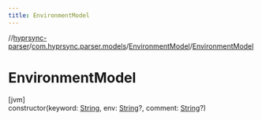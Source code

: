 ```yaml
---
title: EnvironmentModel
---
```

//[hyprsync-parser](../../../index.html)/[com.hyprsync.parser.models](../index.html)/[EnvironmentModel](index.html)/[EnvironmentModel](-environment-model.html)



# EnvironmentModel



[jvm]\
constructor(keyword: [String](https://kotlinlang.org/api/core/kotlin-stdlib/kotlin/-string/index.html), env: [String](https://kotlinlang.org/api/core/kotlin-stdlib/kotlin/-string/index.html)?, comment: [String](https://kotlinlang.org/api/core/kotlin-stdlib/kotlin/-string/index.html)?)



